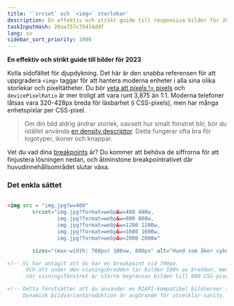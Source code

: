 ```yaml
---
title: '`srcset` och `<img>` storlekar'
description: En effektiv och strikt guide till responsiva bilder för 2023
taskInputHash: 20aa757c75414ddf
lang: sv
sidebar_sort_priority: 1000
---
```

**En effektiv och strikt guide till bilder för 2023**

Kolla sidofältet för djupdykning. Det här är den snabba referensen för att uppgradera `<img>` taggar för att hantera moderna enheter i alla sina olika storlekar och pixeltätheter. Du bör [veta att pixels != pixels](/sv/pixels-not-pixels) och `devicePixelRatio` är mer troligt att vara runt 3,875 än 1:1. Moderna telefoner låtsas vara 320-428px breda för läsbarhet (i CSS-pixels), men har många enhetspixlar per CSS-pixel.

> Om din bild aldrig ändrar storlek, oavsett hur smalt fönstret blir, bör du istället använda [en density descriptor](/sv/density-descriptors). Detta fungerar ofta bra för logotyper, ikoner och knappar.

Vet du vad dina [breakpoints](/sv/breakpoints) är? Du kommer att behöva de siffrorna för att finjustera lösningen nedan, och åtminstone breakpointrativet där huvudinnehållsområdet slutar växa.


### Det enkla sättet

```html

<img src = "img.jpg?w=480" 
        srcset="img.jpg?format=webp&w=480 480w, 
                img.jpg?format=webp&w=800 800w, 
                img.jpg?format=webp&w=1200 1200w, 
                img.jpg?format=webp&w=1600 1600w, 
                img.jpg?format=webp&w=2000 2000w"

        sizes="(max-width: 700px) 100vw, 800px" alt="Hund som åker cykel" />

<!-- Vi har antagit att du har en breakpoint vid 700px. 
      Och att under den visningsbredden tar bilden 100% av bredden, men
      när visningsfönstret är större begränsas bilden till 800 CSS-pixels -->

<!-- Detta förutsätter att du använder en RIAPI-kompatibel bildserver som Imageflow. 
     Dynamisk bildvariantproduktion är avgörande för utvecklar-sanity. -->
```
